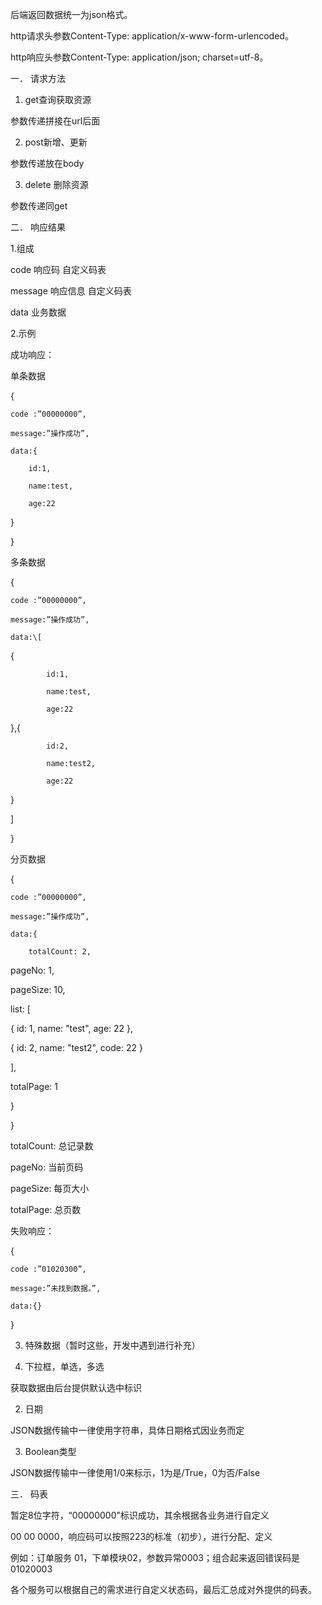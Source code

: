 后端返回数据统一为json格式。

http请求头参数Content-Type: application/x-www-form-urlencoded。

http响应头参数Content-Type: application/json; charset=utf-8。

一．	请求方法

1.	get查询获取资源

参数传递拼接在url后面

2.	post新增、更新

参数传递放在body

3.	delete	删除资源

参数传递同get

二．	响应结果

1.组成

code 响应码	自定义码表

message 响应信息	自定义码表

data 业务数据



2.示例

成功响应：

单条数据

{

	code :”00000000”,

	message:”操作成功”,

	data:{

		id:1,

		name:test,

		age:22

}

}

多条数据

{

	code :”00000000”,

	message:”操作成功”,

	data:\[

{

			id:1,

			name:test,

			age:22

},{

			id:2,

			name:test2,

			age:22

}

\]

}

分页数据

{

	code :”00000000”,

	message:”操作成功”,

	data:{

		totalCount: 2, 

pageNo: 1, 

pageSize: 10, 

list: \[ 

{ id: 1, name: "test", age: 22 },

{ id: 2, name: "test2", code: 22 } 

\], 

totalPage: 1

}

}

totalCount: 总记录数

pageNo: 当前页码

pageSize: 每页大小

totalPage: 总页数

失败响应：

{

	code :”01020300”,

	message:”未找到数据。”,

	data:{}



}

3.	特殊数据（暂时这些，开发中遇到进行补充）

1.	下拉框，单选，多选

获取数据由后台提供默认选中标识

2.	日期

JSON数据传输中一律使用字符串，具体日期格式因业务而定

3.	Boolean类型

JSON数据传输中一律使用1/0来标示，1为是/True，0为否/False

三．	码表

暂定8位字符，“00000000”标识成功，其余根据各业务进行自定义

00  00   0000，响应码可以按照223的标准（初步），进行分配、定义

例如：订单服务 01，下单模块02，参数异常0003；组合起来返回错误码是01020003



各个服务可以根据自己的需求进行自定义状态码，最后汇总成对外提供的码表。




